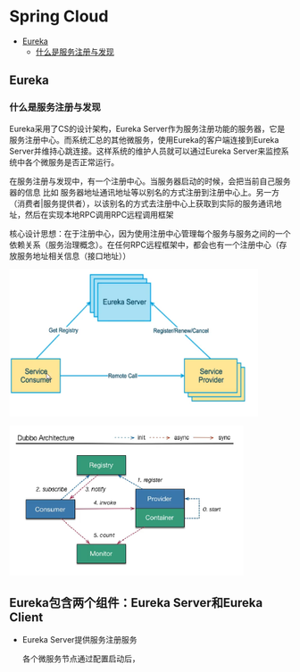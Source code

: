 [TOC]: # "Spring Cloud"

# Spring Cloud
- [Eureka](#eureka)
  - [什么是服务注册与发现](#什么是服务注册与发现)



## Eureka
### 什么是服务注册与发现

Eureka采用了CS的设计架构，Eureka Server作为服务注册功能的服务器，它是服务注册中心。而系统汇总的其他微服务，使用Eureka的客户端连接到Eureka Server并维持心跳连接。这样系统的维护人员就可以通过Eureka Server来监控系统中各个微服务是否正常运行。

在服务注册与发现中，有一个注册中心。当服务器启动的时候，会把当前自己服务器的信息 比如 服务器地址通讯地址等以别名的方式注册到注册中心上。另一方（消费者|服务提供者），以该别名的方式去注册中心上获取到实际的服务通讯地址，然后在实现本地RPC调用RPC远程调用框架

核心设计思想：在于注册中心，因为使用注册中心管理每个服务与服务之间的一个依赖关系（服务治理概念）。在任何RPC远程框架中，都会也有一个注册中心（存放服务地址相关信息（接口地址））

![](.SpringCloud_images/f2d26fc3.png)

![](.SpringCloud_images/1824d72e.png)

## Eureka包含两个组件：Eureka Server和Eureka Client

- Eureka Server提供服务注册服务

    各个微服务节点通过配置启动后，

